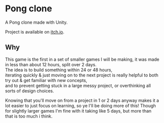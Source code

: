 # Pong clone

A Pong clone made with Unity.

Project is available on [itch.io](https://stijn301.itch.io/pong-clone).

## Why

This game is the first in a set of smaller games I will be making, it was made in less than about 12 hours, split over 2 days.  
The idea is to build something within 24 or 48 hours,  
iterating quickly & just moving on to the next project is really helpful to both try out & get familiar with new concepts,  
and to prevent getting stuck in a large messy project, or overthinking all sorts of design choices.

Knowing that you'll move on from a project in 1 or 2 days anyway makes it a lot easier to just focus on learning, so ye I'll be doing more of this!
Though for slightly larger games I'm fine with it taking like 5 days, but more than that is too much i think.
